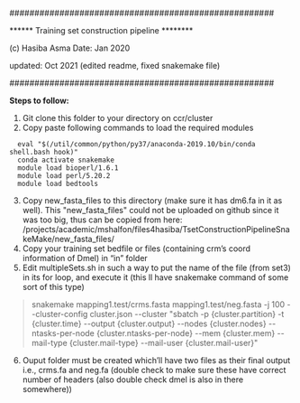 
#####################################################

****** Training set construction pipeline ********

(c) Hasiba Asma
Date: Jan 2020

updated: Oct 2021 (edited readme, fixed snakemake file)

#####################################################


**Steps to follow:**
1.	Git clone this folder to your directory on ccr/cluster
2.	Copy paste following commands to load the required modules
```
  eval "$(/util/common/python/py37/anaconda-2019.10/bin/conda shell.bash hook)"
  conda activate snakemake
  module load bioperl/1.6.1
  module load perl/5.20.2
  module load bedtools
```
3.	Copy new_fasta_files to this directory (make sure it has dm6.fa in it as well). This "new_fasta_files" could not be uploaded on github since it was too big, thus can be copied from here: /projects/academic/mshalfon/files4hasiba/TsetConstructionPipelineSnakeMake/new_fasta_files/
4.	Copy your training set bedfile or files (containing crm’s coord information of Dmel) in “in” folder
5.	Edit multipleSets.sh in such a way to put the name of the file (from set3) in its for loop, and execute it (this ll have snakemake command of some sort of this type)
>  snakemake mapping1.test/crms.fasta mapping1.test/neg.fasta -j 100 --cluster-config cluster.json --cluster "sbatch -p {cluster.partition} -t {cluster.time} --output {cluster.output} --nodes {cluster.nodes} --ntasks-per-node {cluster.ntasks-per-node} --mem {cluster.mem} --mail-type {cluster.mail-type} --mail-user {cluster.mail-user}"

6.	Ouput folder must be created which’ll have two files as their final output i.e., crms.fa and neg.fa (double check to make sure these have correct number of headers (also double check dmel is also in there somewhere))



